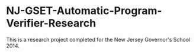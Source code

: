 NJ-GSET-Automatic-Program-Verifier-Research
===========================================

This is a research project completed for the New Jersey Governor's School 2014.
